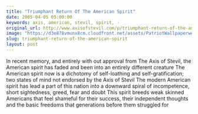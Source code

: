 ```yaml
---
title: "Triumphant Return Of The American Spirit"
date: 2005-04-05 05:00:00
keywords: axis, american, stevil, spirit, -
original_url: http://www.axisofstevil.com/p/triumphant-return-of-the-american-spirit
image: "https://d3e878vmunx8cm.cloudfront.net/assets/PatriotWallpaperweb.jpg"
slug: triumphant-return-of-the-american-spirit
layout: post
---
```


In recent memory, and entirely with out approval from The Axis of Stevil, the American spirit has faded and been  into an entirely different creature The American spirit now is a dichotomy of self-loathing and self-gratification; two states of mind not endorsed by the Axis of Stevil The modern American spirit has lead a part of this nation into a downward spiral of incompetence, short sightedness, greed, fear and doubt This spirit breeds weak skinned Americans that feel shameful for their success, their independent thoughts and the basic freedoms that generations before them struggled for

